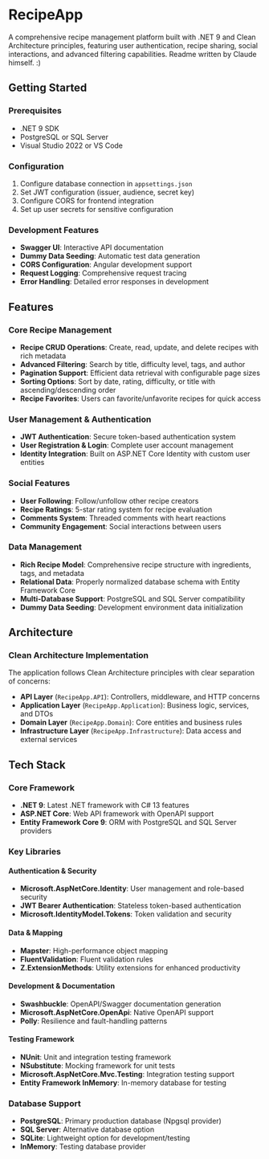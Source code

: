 # RecipeApp

A comprehensive recipe management platform built with .NET 9 and Clean Architecture principles, featuring user authentication, recipe sharing, social interactions, and advanced filtering capabilities.
Readme written by Claude himself. :)

## Getting Started

### Prerequisites
- .NET 9 SDK
- PostgreSQL or SQL Server
- Visual Studio 2022 or VS Code

### Configuration
1. Configure database connection in `appsettings.json`
2. Set JWT configuration (issuer, audience, secret key)
3. Configure CORS for frontend integration
4. Set up user secrets for sensitive configuration

### Development Features
- **Swagger UI**: Interactive API documentation
- **Dummy Data Seeding**: Automatic test data generation
- **CORS Configuration**: Angular development support
- **Request Logging**: Comprehensive request tracing
- **Error Handling**: Detailed error responses in development

## Features

### Core Recipe Management
- **Recipe CRUD Operations**: Create, read, update, and delete recipes with rich metadata
- **Advanced Filtering**: Search by title, difficulty level, tags, and author
- **Pagination Support**: Efficient data retrieval with configurable page sizes
- **Sorting Options**: Sort by date, rating, difficulty, or title with ascending/descending order
- **Recipe Favorites**: Users can favorite/unfavorite recipes for quick access

### User Management & Authentication
- **JWT Authentication**: Secure token-based authentication system
- **User Registration & Login**: Complete user account management
- **Identity Integration**: Built on ASP.NET Core Identity with custom user entities

### Social Features
- **User Following**: Follow/unfollow other recipe creators
- **Recipe Ratings**: 5-star rating system for recipe evaluation
- **Comments System**: Threaded comments with heart reactions
- **Community Engagement**: Social interactions between users

### Data Management
- **Rich Recipe Model**: Comprehensive recipe structure with ingredients, tags, and metadata
- **Relational Data**: Properly normalized database schema with Entity Framework Core
- **Multi-Database Support**: PostgreSQL and SQL Server compatibility
- **Dummy Data Seeding**: Development environment data initialization

## Architecture

### Clean Architecture Implementation
The application follows Clean Architecture principles with clear separation of concerns:

- **API Layer** (`RecipeApp.API`): Controllers, middleware, and HTTP concerns
- **Application Layer** (`RecipeApp.Application`): Business logic, services, and DTOs
- **Domain Layer** (`RecipeApp.Domain`): Core entities and business rules
- **Infrastructure Layer** (`RecipeApp.Infrastructure`): Data access and external services

## Tech Stack

### Core Framework
- **.NET 9**: Latest .NET framework with C# 13 features
- **ASP.NET Core**: Web API framework with OpenAPI support
- **Entity Framework Core 9**: ORM with PostgreSQL and SQL Server providers

### Key Libraries

#### Authentication & Security
- **Microsoft.AspNetCore.Identity**: User management and role-based security
- **JWT Bearer Authentication**: Stateless token-based authentication
- **Microsoft.IdentityModel.Tokens**: Token validation and security

#### Data & Mapping
- **Mapster**: High-performance object mapping
- **FluentValidation**: Fluent validation rules
- **Z.ExtensionMethods**: Utility extensions for enhanced productivity

#### Development & Documentation
- **Swashbuckle**: OpenAPI/Swagger documentation generation
- **Microsoft.AspNetCore.OpenApi**: Native OpenAPI support
- **Polly**: Resilience and fault-handling patterns

#### Testing Framework
- **NUnit**: Unit and integration testing framework
- **NSubstitute**: Mocking framework for unit tests
- **Microsoft.AspNetCore.Mvc.Testing**: Integration testing support
- **Entity Framework InMemory**: In-memory database for testing

### Database Support
- **PostgreSQL**: Primary production database (Npgsql provider)
- **SQL Server**: Alternative database option
- **SQLite**: Lightweight option for development/testing
- **InMemory**: Testing database provider

